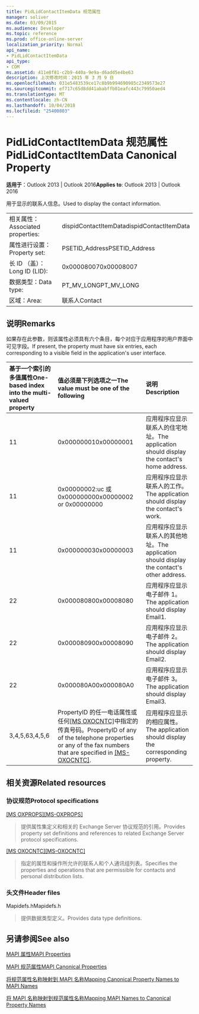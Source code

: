 ```yaml
---
title: PidLidContactItemData 规范属性
manager: soliver
ms.date: 03/09/2015
ms.audience: Developer
ms.topic: reference
ms.prod: office-online-server
localization_priority: Normal
api_name:
- PidLidContactItemData
api_type:
- COM
ms.assetid: 411e8f81-c2b9-440a-9e9a-d6add5e4be63
description: 上次修改时间：2015 年 3 月 9 日
ms.openlocfilehash: 031e5483539ce17c8b9b994690985c2349573e27
ms.sourcegitcommit: ef717c65d8dd41ababffb01eafc443c79950aed4
ms.translationtype: MT
ms.contentlocale: zh-CN
ms.lasthandoff: 10/04/2018
ms.locfileid: "25400803"
---
```

# <a name="pidlidcontactitemdata-canonical-property"></a><span data-ttu-id="83892-103">PidLidContactItemData 规范属性</span><span class="sxs-lookup"><span data-stu-id="83892-103">PidLidContactItemData Canonical Property</span></span>

  
  
<span data-ttu-id="83892-104">**适用于**：Outlook 2013 | Outlook 2016</span><span class="sxs-lookup"><span data-stu-id="83892-104">**Applies to**: Outlook 2013 | Outlook 2016</span></span> 
  
<span data-ttu-id="83892-105">用于显示的联系人信息。</span><span class="sxs-lookup"><span data-stu-id="83892-105">Used to display the contact information.</span></span>
  
|||
|:-----|:-----|
|<span data-ttu-id="83892-106">相关属性：</span><span class="sxs-lookup"><span data-stu-id="83892-106">Associated properties:</span></span>  <br/> |<span data-ttu-id="83892-107">dispidContactItemData</span><span class="sxs-lookup"><span data-stu-id="83892-107">dispidContactItemData</span></span>  <br/> |
|<span data-ttu-id="83892-108">属性进行设置：</span><span class="sxs-lookup"><span data-stu-id="83892-108">Property set:</span></span>  <br/> |<span data-ttu-id="83892-109">PSETID_Address</span><span class="sxs-lookup"><span data-stu-id="83892-109">PSETID_Address</span></span>  <br/> |
|<span data-ttu-id="83892-110">长 ID （盖）：</span><span class="sxs-lookup"><span data-stu-id="83892-110">Long ID (LID):</span></span>  <br/> |<span data-ttu-id="83892-111">0x00008007</span><span class="sxs-lookup"><span data-stu-id="83892-111">0x00008007</span></span>  <br/> |
|<span data-ttu-id="83892-112">数据类型：</span><span class="sxs-lookup"><span data-stu-id="83892-112">Data type:</span></span>  <br/> |<span data-ttu-id="83892-113">PT_MV_LONG</span><span class="sxs-lookup"><span data-stu-id="83892-113">PT_MV_LONG</span></span>  <br/> |
|<span data-ttu-id="83892-114">区域：</span><span class="sxs-lookup"><span data-stu-id="83892-114">Area:</span></span>  <br/> |<span data-ttu-id="83892-115">联系人</span><span class="sxs-lookup"><span data-stu-id="83892-115">Contact</span></span>  <br/> |
   
## <a name="remarks"></a><span data-ttu-id="83892-116">说明</span><span class="sxs-lookup"><span data-stu-id="83892-116">Remarks</span></span>

<span data-ttu-id="83892-117">如果存在此参数，则该属性必须具有六个条目，每个对应于应用程序的用户界面中可见字段。</span><span class="sxs-lookup"><span data-stu-id="83892-117">If present, the property must have six entries, each corresponding to a visible field in the application's user interface.</span></span>
  
|<span data-ttu-id="83892-118">**基于一个索引的多值属性**</span><span class="sxs-lookup"><span data-stu-id="83892-118">**One-based index into the multi-valued property**</span></span>|<span data-ttu-id="83892-119">**值必须是下列选项之一**</span><span class="sxs-lookup"><span data-stu-id="83892-119">**The value must be one of the following**</span></span>|<span data-ttu-id="83892-120">**说明**</span><span class="sxs-lookup"><span data-stu-id="83892-120">**Description**</span></span>|
|:-----|:-----|:-----|
|<span data-ttu-id="83892-121">1</span><span class="sxs-lookup"><span data-stu-id="83892-121">1</span></span>  <br/> |<span data-ttu-id="83892-122">0x00000001</span><span class="sxs-lookup"><span data-stu-id="83892-122">0x00000001</span></span>  <br/> |<span data-ttu-id="83892-123">应用程序应显示联系人的住宅地址。</span><span class="sxs-lookup"><span data-stu-id="83892-123">The application should display the contact's home address.</span></span>  <br/> |
|<span data-ttu-id="83892-124">1</span><span class="sxs-lookup"><span data-stu-id="83892-124">1</span></span>  <br/> |<span data-ttu-id="83892-125">0x00000002:uc 或 0x00000000</span><span class="sxs-lookup"><span data-stu-id="83892-125">0x00000002 or 0x00000000</span></span>  <br/> |<span data-ttu-id="83892-126">应用程序应显示联系人的工作。</span><span class="sxs-lookup"><span data-stu-id="83892-126">The application should display the contact's work.</span></span>  <br/> |
|<span data-ttu-id="83892-127">1</span><span class="sxs-lookup"><span data-stu-id="83892-127">1</span></span>  <br/> |<span data-ttu-id="83892-128">0x00000003</span><span class="sxs-lookup"><span data-stu-id="83892-128">0x00000003</span></span>  <br/> |<span data-ttu-id="83892-129">应用程序应显示联系人的其他地址。</span><span class="sxs-lookup"><span data-stu-id="83892-129">The application should display the contact's other address.</span></span>  <br/> |
|<span data-ttu-id="83892-130">2</span><span class="sxs-lookup"><span data-stu-id="83892-130">2</span></span>  <br/> |<span data-ttu-id="83892-131">0x00008080</span><span class="sxs-lookup"><span data-stu-id="83892-131">0x00008080</span></span>  <br/> |<span data-ttu-id="83892-132">应用程序应显示电子邮件 1。</span><span class="sxs-lookup"><span data-stu-id="83892-132">The application should display Email1.</span></span>  <br/> |
|<span data-ttu-id="83892-133">2</span><span class="sxs-lookup"><span data-stu-id="83892-133">2</span></span>  <br/> |<span data-ttu-id="83892-134">0x00008090</span><span class="sxs-lookup"><span data-stu-id="83892-134">0x00008090</span></span>  <br/> |<span data-ttu-id="83892-135">应用程序应显示电子邮件 2。</span><span class="sxs-lookup"><span data-stu-id="83892-135">The application should display Email2.</span></span>  <br/> |
|<span data-ttu-id="83892-136">2</span><span class="sxs-lookup"><span data-stu-id="83892-136">2</span></span>  <br/> |<span data-ttu-id="83892-137">0x000080A0</span><span class="sxs-lookup"><span data-stu-id="83892-137">0x000080A0</span></span>  <br/> |<span data-ttu-id="83892-138">应用程序应显示电子邮件 3。</span><span class="sxs-lookup"><span data-stu-id="83892-138">The application should display Email3.</span></span>  <br/> |
|<span data-ttu-id="83892-139">3,4,5,6</span><span class="sxs-lookup"><span data-stu-id="83892-139">3,4,5,6</span></span>  <br/> |<span data-ttu-id="83892-140">PropertyID 的任一电话属性或任何[[MS OXOCNTC]](https://msdn.microsoft.com/library/9b636532-9150-4836-9635-9c9b756c9ccf%28Office.15%29.aspx)中指定的传真号码。</span><span class="sxs-lookup"><span data-stu-id="83892-140">PropertyID of any of the telephone properties or any of the fax numbers that are specified in [[MS-OXOCNTC]](https://msdn.microsoft.com/library/9b636532-9150-4836-9635-9c9b756c9ccf%28Office.15%29.aspx).</span></span>  <br/> |<span data-ttu-id="83892-141">应用程序应显示的相应属性。</span><span class="sxs-lookup"><span data-stu-id="83892-141">The application should display the corresponding property.</span></span>  <br/> |
   
## <a name="related-resources"></a><span data-ttu-id="83892-142">相关资源</span><span class="sxs-lookup"><span data-stu-id="83892-142">Related resources</span></span>

### <a name="protocol-specifications"></a><span data-ttu-id="83892-143">协议规范</span><span class="sxs-lookup"><span data-stu-id="83892-143">Protocol specifications</span></span>

<span data-ttu-id="83892-144">[[MS OXPROPS]](https://msdn.microsoft.com/library/f6ab1613-aefe-447d-a49c-18217230b148%28Office.15%29.aspx)</span><span class="sxs-lookup"><span data-stu-id="83892-144">[[MS-OXPROPS]](https://msdn.microsoft.com/library/f6ab1613-aefe-447d-a49c-18217230b148%28Office.15%29.aspx)</span></span>
  
> <span data-ttu-id="83892-145">提供属性集定义和相关的 Exchange Server 协议规范的引用。</span><span class="sxs-lookup"><span data-stu-id="83892-145">Provides property set definitions and references to related Exchange Server protocol specifications.</span></span>
    
<span data-ttu-id="83892-146">[[MS OXOCNTC]](https://msdn.microsoft.com/library/9b636532-9150-4836-9635-9c9b756c9ccf%28Office.15%29.aspx)</span><span class="sxs-lookup"><span data-stu-id="83892-146">[[MS-OXOCNTC]](https://msdn.microsoft.com/library/9b636532-9150-4836-9635-9c9b756c9ccf%28Office.15%29.aspx)</span></span>
  
> <span data-ttu-id="83892-147">指定的属性和操作所允许的联系人和个人通讯组列表。</span><span class="sxs-lookup"><span data-stu-id="83892-147">Specifies the properties and operations that are permissible for contacts and personal distribution lists.</span></span>
    
### <a name="header-files"></a><span data-ttu-id="83892-148">头文件</span><span class="sxs-lookup"><span data-stu-id="83892-148">Header files</span></span>

<span data-ttu-id="83892-149">Mapidefs.h</span><span class="sxs-lookup"><span data-stu-id="83892-149">Mapidefs.h</span></span>
  
> <span data-ttu-id="83892-150">提供数据类型定义。</span><span class="sxs-lookup"><span data-stu-id="83892-150">Provides data type definitions.</span></span>
    
## <a name="see-also"></a><span data-ttu-id="83892-151">另请参阅</span><span class="sxs-lookup"><span data-stu-id="83892-151">See also</span></span>



[<span data-ttu-id="83892-152">MAPI 属性</span><span class="sxs-lookup"><span data-stu-id="83892-152">MAPI Properties</span></span>](mapi-properties.md)
  
[<span data-ttu-id="83892-153">MAPI 规范属性</span><span class="sxs-lookup"><span data-stu-id="83892-153">MAPI Canonical Properties</span></span>](mapi-canonical-properties.md)
  
[<span data-ttu-id="83892-154">将规范属性名称映射到 MAPI 名称</span><span class="sxs-lookup"><span data-stu-id="83892-154">Mapping Canonical Property Names to MAPI Names</span></span>](mapping-canonical-property-names-to-mapi-names.md)
  
[<span data-ttu-id="83892-155">将 MAPI 名称映射到规范属性名称</span><span class="sxs-lookup"><span data-stu-id="83892-155">Mapping MAPI Names to Canonical Property Names</span></span>](mapping-mapi-names-to-canonical-property-names.md)

